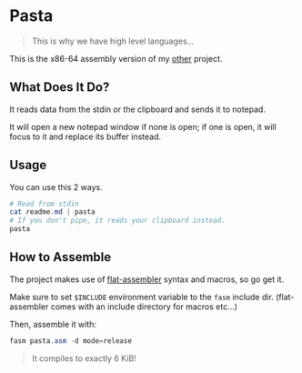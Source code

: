 # Pasta
> This is why we have high level languages...

This is the x86-64 assembly version of my [other](https://github.com/insomnimus/pasta) project.

## What Does It Do?
It reads data from the stdin  or the clipboard and sends it to notepad.

It will open a new notepad window if none is open; if one is open, it will focus to it and replace its buffer instead.

## Usage
You can use this 2 ways.

```powershell
# Read from stdin
cat readme.md | pasta
# If you don't pipe, it reads your clipboard instead.
pasta
```

## How to Assemble
The project makes use of [flat-assembler](https://flatassembler.net) syntax and macros, so go get it.

Make sure to set `$INCLUDE` environment variable to the `fasm` include dir.
(flat-assembler comes with an include directory for macros etc...)

Then, assemble it with:

```powershell
fasm pasta.asm -d mode=release
```

> It compiles to exactly 6 KiB!
